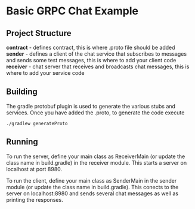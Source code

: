 # Basic GRPC Chat Example

## Project Structure

**contract** - defines contract, this is where .proto file should be added
**sender** - defines a client of the chat service that subscribes to messages and sends some test messages, this is where to add your client code
**receiver** - chat server that receives and broadcasts chat messages, this is where to add your service code

## Building

The gradle protobuf plugin is used to generate the various stubs and services. Once you have added the .proto, to generate the code execute

```shell
./gradlew generateProto
```

## Running

To run the server, define your main class as ReceiverMain (or update the class name in build.gradle) in the receiver module. This starts a server on localhost at port 8980.

To run the client, define your main class as SenderMain in the sender module (or update the class name in build.gradle). This conects to the server on localhost:8980 and sends several chat 
messages as well as printing the responses.
